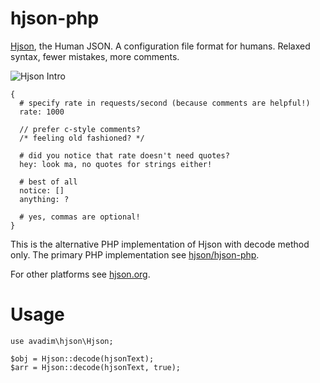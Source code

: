 # hjson-php

[Hjson](http://hjson.org), the Human JSON. A configuration file format for humans. Relaxed syntax, fewer mistakes, more comments.

![Hjson Intro](http://hjson.org/hjson1.gif)

```
{
  # specify rate in requests/second (because comments are helpful!)
  rate: 1000

  // prefer c-style comments?
  /* feeling old fashioned? */

  # did you notice that rate doesn't need quotes?
  hey: look ma, no quotes for strings either!

  # best of all
  notice: []
  anything: ?

  # yes, commas are optional!
}
```

This is the alternative PHP implementation of Hjson with decode method only. The primary PHP implementation see 
[hjson/hjson-php](https://github.com/hjson/hjson-php).

For other platforms see [hjson.org](http://hjson.org).

# Usage

```
use avadim\hjson\Hjson;

$obj = Hjson::decode(hjsonText);
$arr = Hjson::decode(hjsonText, true);

```